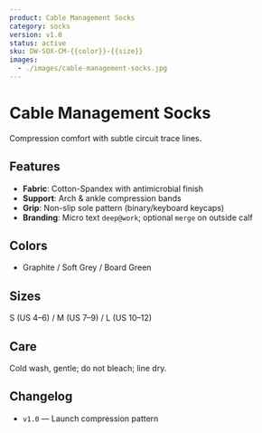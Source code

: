 ```yaml
---
product: Cable Management Socks
category: socks
version: v1.0
status: active
sku: DW-SOX-CM-{{color}}-{{size}}
images:
  - ./images/cable-management-socks.jpg
---
```


# Cable Management Socks

Compression comfort with subtle circuit trace lines.

## Features
- **Fabric**: Cotton-Spandex with antimicrobial finish
- **Support**: Arch & ankle compression bands
- **Grip**: Non-slip sole pattern (binary/keyboard keycaps)
- **Branding**: Micro text `deep@work`; optional `merge` on outside calf

## Colors
- Graphite / Soft Grey / Board Green

## Sizes
S (US 4–6) / M (US 7–9) / L (US 10–12)

## Care
Cold wash, gentle; do not bleach; line dry.

## Changelog
- `v1.0` — Launch compression pattern

